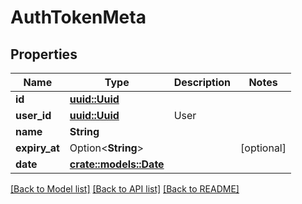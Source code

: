 # AuthTokenMeta

## Properties

Name | Type | Description | Notes
------------ | ------------- | ------------- | -------------
**id** | [**uuid::Uuid**](uuid::Uuid.md) |  | 
**user_id** | [**uuid::Uuid**](uuid::Uuid.md) | User | 
**name** | **String** |  | 
**expiry_at** | Option<**String**> |  | [optional]
**date** | [**crate::models::Date**](Date.md) |  | 

[[Back to Model list]](../README.md#documentation-for-models) [[Back to API list]](../README.md#documentation-for-api-endpoints) [[Back to README]](../README.md)


